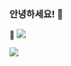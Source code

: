 

### 안녕하세요! 👋


<!--
**seungyeons2/seungyeons2** is a ✨ _special_ ✨ repository because its `README.md` (this file) appears on your GitHub profile.

Here are some ideas to get you started:

- 🔭 I’m currently working on ...
- 🌱 I’m currently learning ...
- 👯 I’m looking to collaborate on ...
- 🤔 I’m looking for help with ...
- 💬 Ask me about ...
- 📫 How to reach me: ...
- 😄 Pronouns: ...
- ⚡ Fun fact: ...
-->




🔗 <a href="https://seungyeons2.github.io" target="_blank"><img src="https://img.shields.io/badge/Homepage-3F5767?style=plastic&logo=http://www.w3.org/2000/svg&logoColor=3F5767"/></a>

<a href=""> <img align="center" src="https://github-readme-stats-sigma-five.vercel.app/api/top-langs/?username=seungyeons2&theme=react&line_height=30&hide=css"/> </a>
